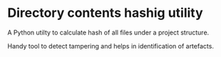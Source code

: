 # Directory contents hashig utility
A Python utilty to calculate hash of all files under a project structure. 

Handy tool to detect tampering and helps in identification of artefacts.
